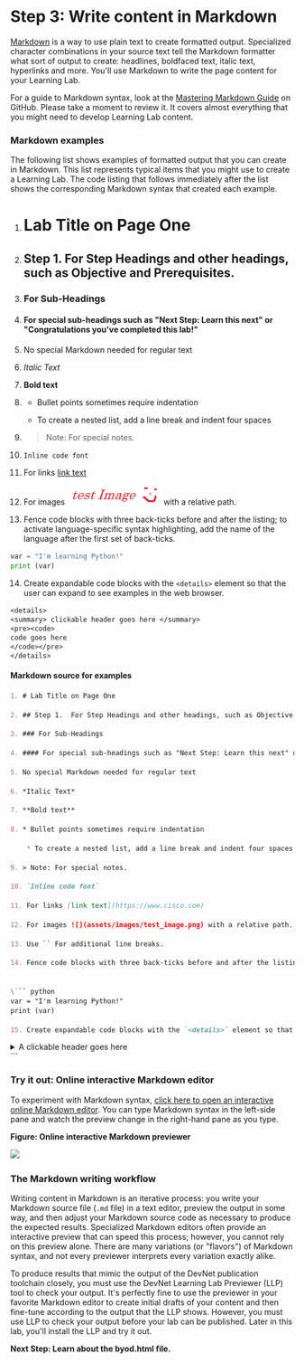 # Step 3: Write content in Markdown

[Markdown](https://en.wikipedia.org/wiki/Markdown) is a way to use plain text to create formatted output. Specialized character combinations in your source text tell the Markdown formatter what sort of output to create: headlines, boldfaced text, italic text, hyperlinks and more. You'll use Markdown to write the page content for your Learning Lab.

For a guide to Markdown syntax, look at the [Mastering Markdown Guide](https://guides.github.com/features/mastering-markdown/) on GitHub. Please take a moment to review it. It covers almost everything that you might need to develop Learning Lab content.

### Markdown examples
The following list shows examples of formatted output that you can create in Markdown. This list represents typical items that you might use to create a Learning Lab. The code listing that follows immediately after the list shows the corresponding Markdown syntax that created each example.

1. # Lab Title on Page One

2. ## Step 1.  For Step Headings and other headings, such as Objective and Prerequisites.

3. ### For Sub-Headings

4. #### For special sub-headings such as "Next Step: Learn this next" or "Congratulations you've completed this lab!"

5. No special Markdown needed for regular text

6. *Italic Text*

7. **Bold text**

8. * Bullet points sometimes require indentation

    * To create a nested list, add a line break and indent four spaces

9. > Note: For special notes.

10. `Inline code font`

11. For links [link text](https://www.cisco.com)

12. For images ![](assets/images/test_image.png) with a relative path.

13. Fence code blocks with three back-ticks before and after the listing; to activate language-specific syntax highlighting, add the name of the language after the first set of back-ticks.
``` python
var = "I'm learning Python!"
print (var)
```
14. Create expandable code blocks with the `<details>` element so that the user can expand to see examples in the web browser.

```
<details>
<summary> clickable header goes here </summary>
<pre><code>
code goes here
</code></pre>
</details>
```


#### Markdown source for examples

```markdown
1. # Lab Title on Page One

2. ## Step 1.  For Step Headings and other headings, such as Objective and Prerequisites.

3. ### For Sub-Headings

4. #### For special sub-headings such as "Next Step: Learn this next" or "Congratulations, you've completed this lab!"

5. No special Markdown needed for regular text

6. *Italic Text*

7. **Bold text**

8. * Bullet points sometimes require indentation

    * To create a nested list, add a line break and indent four spaces

9. > Note: For special notes.

10. `Inline code font`

11. For links [link text](https://www.cisco.com)

12. For images ![](assets/images/test_image.png) with a relative path.

13. Use `` For additional line breaks.

14. Fence code blocks with three back-ticks before and after the listing; to activate language-specific syntax highlighting, add the name of the language after the first set of back-ticks.


\``` python
var = "I'm learning Python!"
print (var)

15. Create expandable code blocks with the `<details>` element so that the user can expand to see examples in the web browser.

```
<details>
<summary> A clickable header goes here </summary>
Text that becomes visible only after clicking on the header goes here.
</details>
```

### Try it out: Online interactive Markdown editor

To experiment with Markdown syntax, [click here to open an interactive online Markdown editor](https://jbt.github.io/markdown-editor/#ZVDLTgMxDLznK+bGBe0PcOYPkDi7ibWJunWC7bD07+sVVZGKj57xPPz+zXr12mSFV3Jc+0Tp8uJwWrE3rwn3Idjg3GhDrqSUnRXGX5MlM5qhTx/TQYY0Al+VRoXzjy/pszZnGxTEpyEpsHDfGFsTPinT2R6ghvAqXbksKX105ICdI4nwjj+TJnfzV1ApuMTB0Sa2wik9dA/ehfRc+i6wPjXzW/A4lJpG123DiaEshcPxKEL/sv1+yZzU7TnHcgM=). You can type Markdown syntax in the left-side pane and watch the preview change in the right-hand pane as you type.

**Figure: Online interactive Markdown previewer**

![](assets/images/markdown_vs_output.png)

### The Markdown writing workflow
Writing content in Markdown is an iterative process: you write your Markdown source file (`.md` file) in a text editor, preview the output in some way, and then adjust your Markdown source code as necessary to produce the expected results. Specialized Markdown editors often provide an interactive preview that can speed this process; however, you cannot rely on this preview alone. There are many variations (or "flavors") of Markdown syntax, and not every previewer interprets every variation exactly alike.

To produce results that mimic the output of the DevNet publication toolchain closely, you must use the DevNet Learning Lab Previewer (LLP) tool to check your output. It's perfectly fine to use the previewer in your favorite Markdown editor to create initial drafts of your content and then fine-tune according to the output that the LLP shows. However, you must use LLP to check your output before your lab can be published. Later in this lab, you'll install the LLP and try it out.     

**Next Step: Learn about the byod.html file.**
